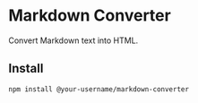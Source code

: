 # Markdown Converter

Convert Markdown text into HTML.

## Install
```bash
npm install @your-username/markdown-converter
